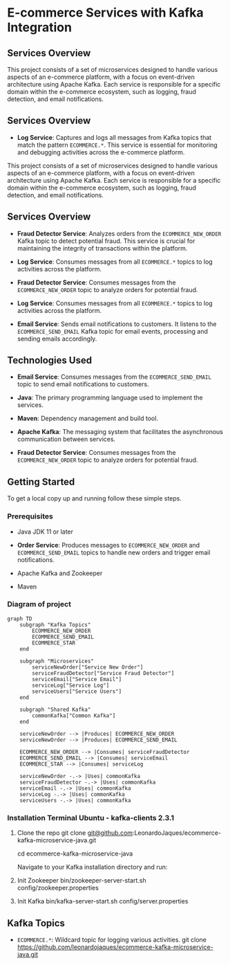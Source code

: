 # E-commerce Services with Kafka Integration

## Services Overview

This project consists of a set of microservices designed to handle various aspects of an e-commerce platform, with a focus on event-driven architecture using Apache Kafka. Each service is responsible for a specific domain within the e-commerce ecosystem, such as logging, fraud detection, and email notifications.

## Services Overview

- **Log Service**: Captures and logs all messages from Kafka topics that match the pattern `ECOMMERCE.*`. This service is essential for monitoring and debugging activities across the e-commerce platform.

This project consists of a set of microservices designed to handle various aspects of an e-commerce platform, with a focus on event-driven architecture using Apache Kafka. Each service is responsible for a specific domain within the e-commerce ecosystem, such as logging, fraud detection, and email notifications.

## Services Overview

- **Fraud Detector Service**: Analyzes orders from the `ECOMMERCE_NEW_ORDER` Kafka topic to detect potential fraud. This service is crucial for maintaining the integrity of transactions within the platform.

- **Log Service**: Consumes messages from all `ECOMMERCE.*` topics to log activities across the platform.
- **Fraud Detector Service**: Consumes messages from the `ECOMMERCE_NEW_ORDER` topic to analyze orders for potential fraud.
- **Log Service**: Consumes messages from all `ECOMMERCE.*` topics to log activities across the platform.
- **Email Service**: Sends email notifications to customers. It listens to the `ECOMMERCE_SEND_EMAIL` Kafka topic for email events, processing and sending emails accordingly.

## Technologies Used

- **Email Service**: Consumes messages from the `ECOMMERCE_SEND_EMAIL` topic to send email notifications to customers.
- **Java**: The primary programming language used to implement the services.
- **Maven**: Dependency management and build tool.
- **Apache Kafka**: The messaging system that facilitates the asynchronous communication between services.

- **Fraud Detector Service**: Consumes messages from the `ECOMMERCE_NEW_ORDER` topic to analyze orders for potential fraud.
## Getting Started

To get a local copy up and running follow these simple steps.

### Prerequisites

- Java JDK 11 or later
- **Order Service**: Produces messages to `ECOMMERCE_NEW_ORDER` and `ECOMMERCE_SEND_EMAIL` topics to handle new orders and trigger email notifications.

- Apache Kafka and Zookeeper
- Maven

### Diagram of project 
```mermaid
graph TD
    subgraph "Kafka Topics"
        ECOMMERCE_NEW_ORDER
        ECOMMERCE_SEND_EMAIL
        ECOMMERCE_STAR
    end

    subgraph "Microservices"
        serviceNewOrder["Service New Order"]
        serviceFraudDetector["Service Fraud Detector"]
        serviceEmail["Service Email"]
        serviceLog["Service Log"]
        serviceUsers["Service Users"]
    end

    subgraph "Shared Kafka"
        commonKafka["Common Kafka"]
    end

    serviceNewOrder --> |Produces| ECOMMERCE_NEW_ORDER
    serviceNewOrder --> |Produces| ECOMMERCE_SEND_EMAIL
    
    ECOMMERCE_NEW_ORDER --> |Consumes| serviceFraudDetector
    ECOMMERCE_SEND_EMAIL --> |Consumes| serviceEmail
    ECOMMERCE_STAR --> |Consumes| serviceLog

    serviceNewOrder -.-> |Uses| commonKafka
    serviceFraudDetector -.-> |Uses| commonKafka
    serviceEmail -.-> |Uses| commonKafka
    serviceLog -.-> |Uses| commonKafka
    serviceUsers -.-> |Uses| commonKafka

```


### Installation Terminal Ubuntu - kafka-clients 2.3.1 

1. Clone the repo
   git clone git@github.com:LeonardoJaques/ecommerce-kafka-microservice-java.git

   cd ecommerce-kafka-microservice-java

   Navigate to your Kafka installation directory and run:

2. Init Zookeeper
   bin/zookeeper-server-start.sh config/zookeeper.properties

3. Init Kafka 
   bin/kafka-server-start.sh config/server.properties

## Kafka Topics

- `ECOMMERCE.*`: Wildcard topic for logging various activities.
   git clone https://github.com/leonardojaques/ecommerce-kafka-microservice-java.git
